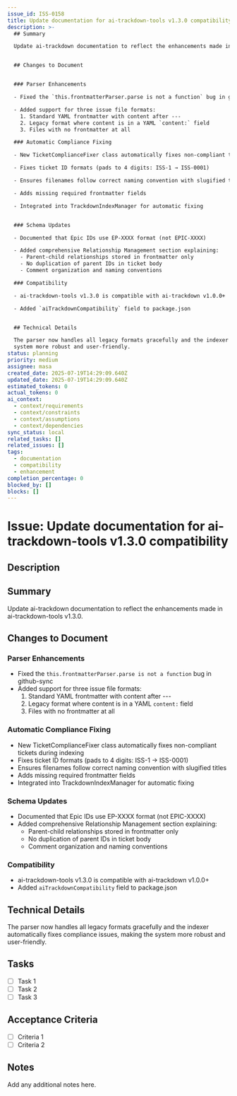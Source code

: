 ```yaml
---
issue_id: ISS-0158
title: Update documentation for ai-trackdown-tools v1.3.0 compatibility
description: >-
  ## Summary

  Update ai-trackdown documentation to reflect the enhancements made in ai-trackdown-tools v1.3.0.


  ## Changes to Document


  ### Parser Enhancements

  - Fixed the `this.frontmatterParser.parse is not a function` bug in github-sync

  - Added support for three issue file formats:
    1. Standard YAML frontmatter with content after ---
    2. Legacy format where content is in a YAML `content:` field
    3. Files with no frontmatter at all

  ### Automatic Compliance Fixing

  - New TicketComplianceFixer class automatically fixes non-compliant tickets during indexing

  - Fixes ticket ID formats (pads to 4 digits: ISS-1 → ISS-0001)

  - Ensures filenames follow correct naming convention with slugified titles

  - Adds missing required frontmatter fields

  - Integrated into TrackdownIndexManager for automatic fixing


  ### Schema Updates

  - Documented that Epic IDs use EP-XXXX format (not EPIC-XXXX)

  - Added comprehensive Relationship Management section explaining:
    - Parent-child relationships stored in frontmatter only
    - No duplication of parent IDs in ticket body
    - Comment organization and naming conventions

  ### Compatibility

  - ai-trackdown-tools v1.3.0 is compatible with ai-trackdown v1.0.0+

  - Added `aiTrackdownCompatibility` field to package.json


  ## Technical Details

  The parser now handles all legacy formats gracefully and the indexer automatically fixes compliance issues, making the
  system more robust and user-friendly.
status: planning
priority: medium
assignee: masa
created_date: 2025-07-19T14:29:09.640Z
updated_date: 2025-07-19T14:29:09.640Z
estimated_tokens: 0
actual_tokens: 0
ai_context:
  - context/requirements
  - context/constraints
  - context/assumptions
  - context/dependencies
sync_status: local
related_tasks: []
related_issues: []
tags:
  - documentation
  - compatibility
  - enhancement
completion_percentage: 0
blocked_by: []
blocks: []
---
```


# Issue: Update documentation for ai-trackdown-tools v1.3.0 compatibility

## Description
## Summary
Update ai-trackdown documentation to reflect the enhancements made in ai-trackdown-tools v1.3.0.

## Changes to Document

### Parser Enhancements
- Fixed the `this.frontmatterParser.parse is not a function` bug in github-sync
- Added support for three issue file formats:
  1. Standard YAML frontmatter with content after ---
  2. Legacy format where content is in a YAML `content:` field
  3. Files with no frontmatter at all

### Automatic Compliance Fixing
- New TicketComplianceFixer class automatically fixes non-compliant tickets during indexing
- Fixes ticket ID formats (pads to 4 digits: ISS-1 → ISS-0001)
- Ensures filenames follow correct naming convention with slugified titles
- Adds missing required frontmatter fields
- Integrated into TrackdownIndexManager for automatic fixing

### Schema Updates
- Documented that Epic IDs use EP-XXXX format (not EPIC-XXXX)
- Added comprehensive Relationship Management section explaining:
  - Parent-child relationships stored in frontmatter only
  - No duplication of parent IDs in ticket body
  - Comment organization and naming conventions

### Compatibility
- ai-trackdown-tools v1.3.0 is compatible with ai-trackdown v1.0.0+
- Added `aiTrackdownCompatibility` field to package.json

## Technical Details
The parser now handles all legacy formats gracefully and the indexer automatically fixes compliance issues, making the system more robust and user-friendly.

## Tasks
- [ ] Task 1
- [ ] Task 2
- [ ] Task 3

## Acceptance Criteria
- [ ] Criteria 1
- [ ] Criteria 2

## Notes
Add any additional notes here.
